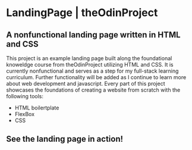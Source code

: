 # LandingPage | theOdinProject

## A nonfunctional landing page written in HTML and CSS

This project is an example landing page built along the foundational knoweldge course from theOdinProject utilizing HTML and CSS. It is currently nonfunctional and serves as a step for my full-stack learning curriculum. Further functionality will be added as I continue to learn more about web development and javascript. Every part of this project showcases the foundations of creating a website from scratch with the following tools:

* HTML boilertplate
* FlexBox
* CSS

## See the landing page in action!

<a href = "https://marcvincentamandoron.github.io/LandingPage/" target = "_blank"> </a>
